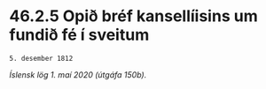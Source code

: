 # 46.2.5 Opið bréf kansellíisins um fundið fé í sveitum

`5. desember 1812`

_Íslensk lög 1. maí 2020 (útgáfa 150b)._


